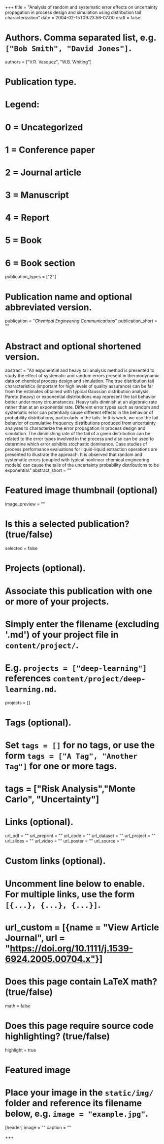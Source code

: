 +++
title = "Analysis of random and systematic error effects on uncertainty propagation in process design and simulation using distribution tail characterization"
date = 2004-02-15T09:23:56-07:00
draft = false

# Authors. Comma separated list, e.g. `["Bob Smith", "David Jones"]`.
authors = ["V.R. Vasquez", "W.B. Whiting"]

# Publication type.
# Legend:
# 0 = Uncategorized
# 1 = Conference paper
# 2 = Journal article
# 3 = Manuscript
# 4 = Report
# 5 = Book
# 6 = Book section
publication_types = ["2"]

# Publication name and optional abbreviated version.
publication = "*Chemical Engineering Communications*"
publication_short = ""

# Abstract and optional shortened version.
abstract = "An exponential and heavy tail analysis method is presented to study the effect of systematic and random errors present in thermodynamic data on chemical process design and simulation. The true distribution tail characteristics (important for high levels of quality assurance) can be far from the estimates obtained with typical Gaussian distribution analysis. Pareto (heavy) or exponential distributions may represent the tail behavior better under many circumstances. Heavy tails diminish at an algebraic rate rather than at an exponential rate. Different error types such as random and systematic error can potentially cause different effects in the behavior of probability distributions, particularly in the tails. In this work, we use the tail behavior of cumulative frequency distributions produced from uncertainty analyses to characterize the error propagation in process design and simulation. The diminishing rate of the tail of a given distribution can be related to the error types involved in the process and also can be used to determine which error exhibits stochastic dominance. Case studies of process performance evaluations for liquid-liquid extraction operations are presented to illustrate the approach. It is observed that random and systematic errors (coupled with typical nonlinear chemical engineering models) can cause the tails of the uncertainty probability distributions to be exponential."
abstract_short = ""

# Featured image thumbnail (optional)
image_preview = ""

# Is this a selected publication? (true/false)
selected = false

# Projects (optional).
#   Associate this publication with one or more of your projects.
#   Simply enter the filename (excluding '.md') of your project file in `content/project/`.
#   E.g. `projects = ["deep-learning"]` references `content/project/deep-learning.md`.
projects = []

# Tags (optional).
#   Set `tags = []` for no tags, or use the form `tags = ["A Tag", "Another Tag"]` for one or more tags.
# tags = ["Risk Analysis","Monte Carlo", "Uncertainty"]

# Links (optional).
url_pdf = ""
url_preprint = ""
url_code = ""
url_dataset = ""
url_project = ""
url_slides = ""
url_video = ""
url_poster = ""
url_source = ""

# Custom links (optional).
#   Uncomment line below to enable. For multiple links, use the form `[{...}, {...}, {...}]`.
# url_custom = [{name = "View Article Journal", url = "https://doi.org/10.1111/j.1539-6924.2005.00704.x"}]

# Does this page contain LaTeX math? (true/false)
math = false

# Does this page require source code highlighting? (true/false)
highlight = true

# Featured image
# Place your image in the `static/img/` folder and reference its filename below, e.g. `image = "example.jpg"`.
[header]
image = ""
caption = ""

+++
